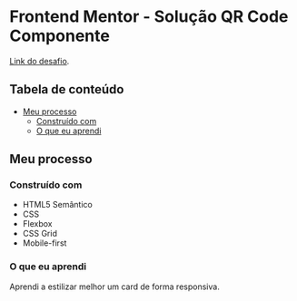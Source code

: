# Frontend Mentor - Solução QR Code Componente

 [Link do desafio](https://www.frontendmentor.io/challenges/qr-code-component-iux_sIO_H).

## Tabela de conteúdo

- [Meu processo](#meu-processo)
  - [Construído com](#construido-com)
  - [O que eu aprendi](#o-que-eu-aprendi)

## Meu processo

### Construído com

- HTML5 Semântico
- CSS
- Flexbox
- CSS Grid
- Mobile-first

### O que eu aprendi

Aprendi a estilizar melhor um card de forma responsiva.